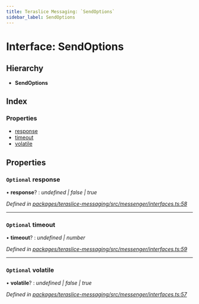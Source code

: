 ```yaml
---
title: Teraslice Messaging: `SendOptions`
sidebar_label: SendOptions
---
```


# Interface: SendOptions

## Hierarchy

* **SendOptions**

## Index

### Properties

* [response](sendoptions.md#optional-response)
* [timeout](sendoptions.md#optional-timeout)
* [volatile](sendoptions.md#optional-volatile)

## Properties

### `Optional` response

• **response**? : *undefined | false | true*

*Defined in [packages/teraslice-messaging/src/messenger/interfaces.ts:58](https://github.com/terascope/teraslice/blob/78714a985/packages/teraslice-messaging/src/messenger/interfaces.ts#L58)*

___

### `Optional` timeout

• **timeout**? : *undefined | number*

*Defined in [packages/teraslice-messaging/src/messenger/interfaces.ts:59](https://github.com/terascope/teraslice/blob/78714a985/packages/teraslice-messaging/src/messenger/interfaces.ts#L59)*

___

### `Optional` volatile

• **volatile**? : *undefined | false | true*

*Defined in [packages/teraslice-messaging/src/messenger/interfaces.ts:57](https://github.com/terascope/teraslice/blob/78714a985/packages/teraslice-messaging/src/messenger/interfaces.ts#L57)*
